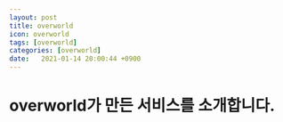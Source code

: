 ```yaml
---
layout: post
title: overworld
icon: overworld
tags: [overworld]
categories: [overworld]
date:   2021-01-14 20:00:44 +0900
---
```


# overworld가 만든 서비스를 소개합니다.
